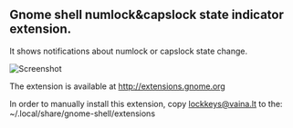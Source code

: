 ## Gnome shell numlock&capslock state indicator extension.

It shows notifications about numlock or capslock state change.

![Screenshot](https://github.com/kazysmaster/gnome-shell-extension-lockkeys/raw/master/screenshot.png)

The extension is available at http://extensions.gnome.org

In order to manually install this extension, copy lockkeys@vaina.lt to the:
~/.local/share/gnome-shell/extensions
